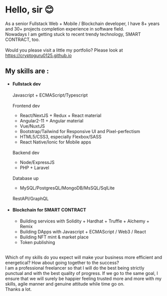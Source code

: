 <h1>Hello, sir 😊</h1>
As a senior Fullstack Web + Mobile / Blockchain developer, I have 8+ years and 30+ projects completion experience in software field.
<br>
Nowadays I am getting stuck to recent trendy technology, SMART CONTRACT, too.<br><br>
<span>Would you please visit a little my portfolio? Please look at </span><a href = https://cryptoguru0125.github.io/>https://cryptoguru0125.github.io</a>
<h2>My skills are :</h2>
<ul>
  <li>
    <h4>Fullstack dev</h4>
    Javascript + ECMAScript/Typescript
    <br><br>
    Frontend dev
  </li>
  <ul>
    <li>React/NextJS + Redux + React material</li>
    <li>Angular2-11 + Angular material</li>
    <li>Vue/NuxtJS</li>
    <li>Bootstrap/Tailwind for Responsive UI and Pixel-perfectism</li>
    <li>HTML5/CSS3, especially Flexbox/SASS</li>
    <li>React Native/Ionic for Mobile apps</li>
  </ul>
  <br>
  Backend dev
  <ul>
    <li>Node/ExpressJS</li>
    <li>PHP + Laravel</li>
  </ul> 
  <br>
  Database up
  <ul>
    <li>MySQL/PostgresQL/MongoDB/MsSQL/SqlLite</li>
  </ul>
  <br>
  RestAPI/GraphQL
  <li>
    <h4>Blockchain for SMART CONTRACT</h4>
  </li>
  <ul>
    <li>Building services with Solidity + Hardhat + Truffle + Alchemy + Remix</li>
    <li>Building DApps with Javascript + ECMAScript / Web3 / React</li>
    <li>Building NFT mint & market place</li>
    <li>Token publishing</li>
  </ul>
 </ul>
 <br>
Which of my skills do you expect will make your business more efficient and energetical? How about going together to the success?
<br>
I am a professional freelancer so that I will do the best being strictly punctual and with the best quality of progress. If we go to the same goal, I ensure that we will surely be happier feeling trusted more and more with my skills, agile manner and genuine attitude while time go on.
<br>
Thanks a lot.
<br><br>
</ul>
